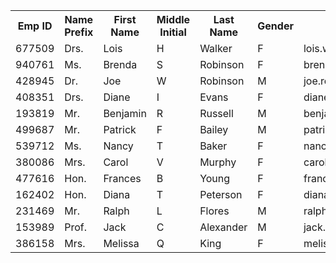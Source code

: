 <!-- head=jquery.html+prettify.html+prettyClassify.js -->

<table>
<tr><th>Emp ID<th>Name Prefix<th>First Name<th>Middle Initial<th>Last Name<th>Gender<th>E Mail</tr>
<tr><td>677509<td>Drs.<td>Lois<td>H<td>Walker<td>F<td>lois.walker@hotmail.com</tr>
<tr><td>940761<td>Ms.<td>Brenda<td>S<td>Robinson<td>F<td>brenda.robinson@gmail.com</tr>
<tr><td>428945<td>Dr.<td>Joe<td>W<td>Robinson<td>M<td>joe.robinson@gmail.com</tr>
<tr><td>408351<td>Drs.<td>Diane<td>I<td>Evans<td>F<td>diane.evans@yahoo.com</tr>
<tr><td>193819<td>Mr.<td>Benjamin<td>R<td>Russell<td>M<td>benjamin.russell@charter.net</tr>
<tr><td>499687<td>Mr.<td>Patrick<td>F<td>Bailey<td>M<td>patrick.bailey@aol.com</tr>
<tr><td>539712<td>Ms.<td>Nancy<td>T<td>Baker<td>F<td>nancy.baker@bp.com</tr>
<tr><td>380086<td>Mrs.<td>Carol<td>V<td>Murphy<td>F<td>carol.murphy@gmail.com</tr>
<tr><td>477616<td>Hon.<td>Frances<td>B<td>Young<td>F<td>frances.young@gmail.com</tr>
<tr><td>162402<td>Hon.<td>Diana<td>T<td>Peterson<td>F<td>diana.peterson@hotmail.co.uk</tr>
<tr><td>231469<td>Mr.<td>Ralph<td>L<td>Flores<td>M<td>ralph.flores@yahoo.com</tr>
<tr><td>153989<td>Prof.<td>Jack<td>C<td>Alexander<td>M<td>jack.alexander@gmail.com</tr>
<tr><td>386158<td>Mrs.<td>Melissa<td>Q<td>King<td>F<td>melissa.king@comcast.net</tr>
</table>